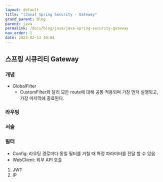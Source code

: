```yaml
---
layout: default
title: "[Java] Spring Security - Gateway"
grand_parent: Blog
parent: java
permalink: /docs/blog/java/java-spring-security-gateway
nav_order: 1
date: 2023-02-13 10:04
---
```


## 스프링 시큐리티 Gateway

### 개념
- GlobalFilter
  - CustomFilter와 달리 모든 route에 대해 공통 적용되며 가장 먼저 실행되고, 가장 마지막에 종료된다.

### 라우팅

### 서술

### 필터
- Config: 라우팅 경로마다 동일 필터를 거칠 때 특정 파라미터를 전달 할 수 있음
- WebClient: 외부 API 호출
1. JWT
2. IP